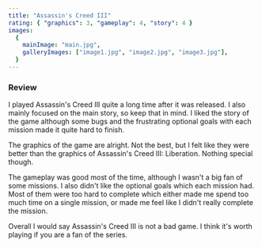 ```yaml
---
title: "Assassin's Creed III"
rating: { "graphics": 3, "gameplay": 4, "story": 4 }
images:
  {
    mainImage: "main.jpg",
    galleryImages: ["image1.jpg", "image2.jpg", "image3.jpg"],
  }
---
```


### Review

I played Assassin's Creed III quite a long time after it was released. I also mainly focused on the main story, so keep that in mind. I liked the story of the game although some bugs and the frustrating optional goals with each mission made it quite hard to finish.

The graphics of the game are alright. Not the best, but I felt like they were better than the graphics of Assassin's Creed III: Liberation. Nothing special though.

The gameplay was good most of the time, although I wasn't a big fan of some missions. I also didn't like the optional goals which each mission had. Most of them were too hard to complete which either made me spend too much time on a single mission, or made me feel like I didn't really complete the mission.

Overall I would say Assassin's Creed III is not a bad game. I think it's worth playing if you are a fan of the series.

